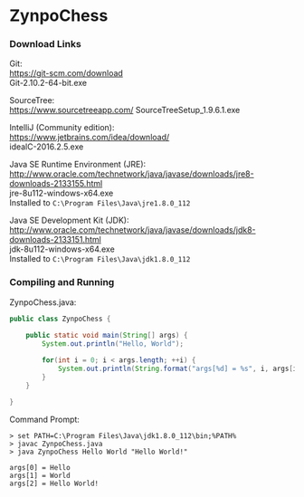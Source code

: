 # ZynpoChess

### Download Links

Git:<br>
https://git-scm.com/download<br>
Git-2.10.2-64-bit.exe

SourceTree:<br>
https://www.sourcetreeapp.com/
SourceTreeSetup_1.9.6.1.exe

IntelliJ (Community edition):<br>
https://www.jetbrains.com/idea/download/<br>
idealC-2016.2.5.exe

Java SE Runtime Environment (JRE):<br>
http://www.oracle.com/technetwork/java/javase/downloads/jre8-downloads-2133155.html<br>
jre-8u112-windows-x64.exe<br>
Installed to `C:\Program Files\Java\jre1.8.0_112`

Java SE Development Kit (JDK):<br>
http://www.oracle.com/technetwork/java/javase/downloads/jdk8-downloads-2133151.html<br>
jdk-8u112-windows-x64.exe<br>
Installed to `C:\Program Files\Java\jdk1.8.0_112`


### Compiling and Running

ZynpoChess.java:<br>
```Java
public class ZynpoChess {

    public static void main(String[] args) {
        System.out.println("Hello, World");
        
        for(int i = 0; i < args.length; ++i) {
            System.out.println(String.format("args[%d] = %s", i, args[i]));
        }
    }

}
```

Command Prompt:<br>
```Command
> set PATH=C:\Program Files\Java\jdk1.8.0_112\bin;%PATH%
> javac ZynpoChess.java
> java ZynpoChess Hello World "Hello World!"

args[0] = Hello
args[1] = World
args[2] = Hello World!
```

